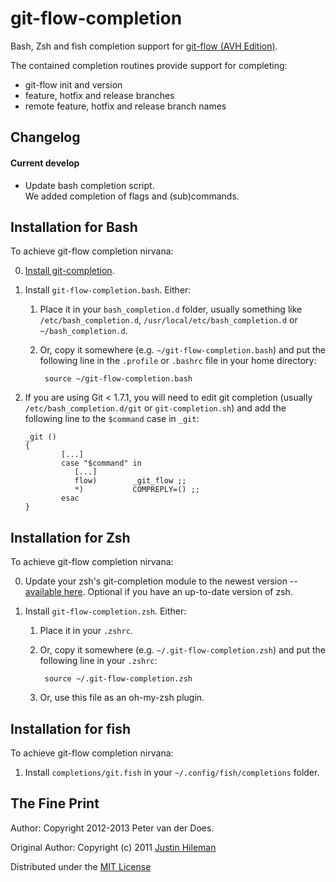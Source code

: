 # git-flow-completion


Bash, Zsh and fish completion support for [git-flow (AVH Edition)](http://github.com/petervanderdoes/gitflow).

The contained completion routines provide support for completing:

 * git-flow init and version
 * feature, hotfix and release branches
 * remote feature, hotfix and release branch names

## Changelog

#### Current develop
  * Update bash completion script.  
    We added completion of flags and (sub)commands.
    
## Installation for Bash


To achieve git-flow completion nirvana:

 0. [Install git-completion](http://github.com/petervanderdoes/git-flow-completion/wiki/Install-Bash-git-completion).

 1. Install `git-flow-completion.bash`. Either:

    1. Place it in your `bash_completion.d` folder, usually something like `/etc/bash_completion.d`,
       `/usr/local/etc/bash_completion.d` or `~/bash_completion.d`.

    2. Or, copy it somewhere (e.g. `~/git-flow-completion.bash`) and put the following line in the `.profile` or
       `.bashrc` file in your home directory:

            source ~/git-flow-completion.bash

 2. If you are using Git < 1.7.1, you will need to edit git completion (usually `/etc/bash_completion.d/git` or
    `git-completion.sh`) and add the following line to the `$command` case in `_git`:

        _git ()
        {
                [...]
                case "$command" in
                   [...]
                   flow)        _git_flow ;;		
                   *)           COMPREPLY=() ;;
                esac
        }


## Installation for Zsh


To achieve git-flow completion nirvana:

 0. Update your zsh's git-completion module to the newest version --
    [available here](http://sourceforge.net/p/zsh/code/ci/master/tree/Completion/Unix/Command/_git). Optional if you have an up-to-date version of zsh.

 1. Install `git-flow-completion.zsh`. Either:

    1. Place it in your `.zshrc`.

    2. Or, copy it somewhere (e.g. `~/.git-flow-completion.zsh`) and put the following line in
       your `.zshrc`:

            source ~/.git-flow-completion.zsh

    3. Or, use this file as an oh-my-zsh plugin.


## Installation for fish

To achieve git-flow completion nirvana:

 1. Install `completions/git.fish` in your `~/.config/fish/completions` folder.


## The Fine Print

Author:
Copyright 2012-2013 Peter van der Does.

Original Author:
Copyright (c) 2011 [Justin Hileman](http://justinhileman.com)

Distributed under the [MIT License](http://creativecommons.org/licenses/MIT/)
